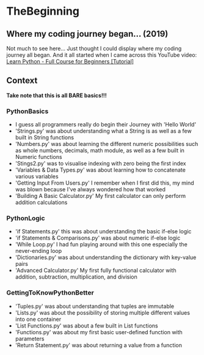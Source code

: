 # TheBeginning

## Where my coding journey began... (2019)

Not much to see here... Just thought I could display where my coding journey all began.
And it all started when I came across this YouTube video:
[Learn Python - Full Course for Beginners [Tutorial]](https://www.youtube.com/watch?v=rfscVS0vtbw)

## Context
**Take note that this is all BARE basics!!!**

### PythonBasics
- I guess all programmers really do begin their Journey with 'Hello World'
- 'Strings.py' was about understanding what a String is as well as a few built in String functions
- 'Numbers.py' was about learning the different numeric possibilities such as whole numbers, decimals, math module, as well as a few built in Numeric functions
- 'Stings2.py' was to visualise indexing with zero being the first index
- 'Variables & Data Types.py' was about learning how to concatenate various variables
- 'Getting Input From Users.py' I remember when I first did this, my mind was blown because I've always wondered how that worked
- 'Building A Basic Calculator.py' My first calculator can only perform addition calculations

### PythonLogic
- 'if Statements.py' this was about understanding the basic if-else logic
- 'if Statements & Comparisons.py' was about numeric if-else logic
- 'While Loop.py' I had fun playing around with this one especially the never-ending loop
- 'Dictionaries.py' was about understanding the dictionary with key-value pairs
- 'Advanced Calculator.py' My first fully functional calculator with addition, subtraction, multiplication, and division

### GettingToKnowPythonBetter
- 'Tuples.py' was about understanding that tuples are immutable
- 'Lists.py' was about the possibility of storing multiple different values into one container
- 'List Functions.py' was about a few built in List functions
- 'Functions.py' was about my first basic user-defined function with parameters
- 'Return Statement.py' was about returning a value from a function
